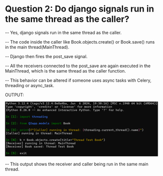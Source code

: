 # Question 2: Do django signals run in the same thread as the caller?

-- Yes, django signals run in the same thread as the caller.

-- The code inside the caller like Book.objects.create() or Book.save() runs in the main thread(MainThread).

-- Django then fires the post_save signal.

-- All the receivers connected to the post_save are again executed in the MainThread, 
   which is the same thread as the caller function.
   
-- This behavior can be altered if someone uses async tasks with Celery, threading or async_task.

OUTPUT: 

![Output-Q2](https://github.com/devi1262005/AccuKnox_Django-Trainee/raw/c57c471ea55cf43de72e9bee2d9ff5bffac0be15/images/Output-Q2.png)


-- This output shows the receiver and caller being run in the same main thread.

